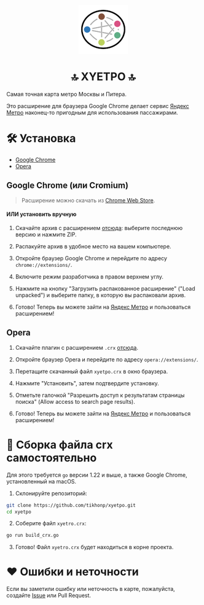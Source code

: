 <div align="center">
    
![Xyetro Logo](icons/128.png)

<h1>🔝 XYETPO 🔝</h1>
</div>

Самая точная карта метро Москвы и Питера. 

Это расширение для браузера Google Chrome делает сервис [Яндекс Метро](https://yandex.ru/metro) наконец-то пригодным для использования пассажирами.

# 🛠 Установка

- [Google Chrome](#google-chrome-или-cromium)
- [Opera](#opera)

## Google Chrome (или Cromium)

> Расширение можно скачать из [Chrome Web Store](https://chromewebstore.google.com/detail/xyetpo/hnajaplcneokjbgldkgmckimhagdilmo).

#### ИЛИ установить вручную

1. Скачайте архив с расширением [отсюда](https://github.com/tikhonp/xyetpo/tags): выберите последнюю версию и нажмите ZIP.

2. Распакуйте архив в удобное место на вашем компьютере.

3. Откройте браузер Google Chrome и перейдите по адресу `chrome://extensions/`.

4. Включите режим разработчика в правом верхнем углу.

5. Нажмите на кнопку "Загрузить распакованное расширение" ("Load unpacked") и выберите папку, в которую вы распаковали архив.

6. Готово! Теперь вы можете зайти на [Яндекс Метро](https://yandex.ru/metro) и пользоваться расширением!

## Opera 

1. Скачайте плагин с расширением `.crx` [отсюда](https://github.com/tikhonp/xyetpo/releases/latest/download/xyetro.crx).

2. Откройте браузер Opera и перейдите по адресу `opera://extensions/`.

3. Перетащите скачанный файл `xyetpo.crx` в окно браузера.

4. Нажмите "Установить", затем подтвердите установку.

5. Отметьте галочкой "Разрешить доступ к результатам страницы поиска" (Allow access to search page results).

6. Готово! Теперь вы можете зайти на [Яндекс Метро](https://yandex.ru/metro) и пользоваться расширением!

# 📝 Сборка файла crx самостоятельно

Для этого требуется `go` версии 1.22 и выше, а также Google Chrome, установленный на macOS.

1. Склонируйте репозиторий:

```bash
git clone https://github.com/tikhonp/xyetpo.git
cd xyetpo
```

2. Соберите файл `xyetro.crx`:

```bash
go run build_crx.go
```

3. Готово! Файл `xyetro.crx` будет находиться в корне проекта.

# ❤️ Ошибки и неточности

Если вы заметили ошибку или неточность в карте, пожалуйста, создайте [Issue](https://github.com/tikhonp/xyetpo/issues/new) или Pull Request.

